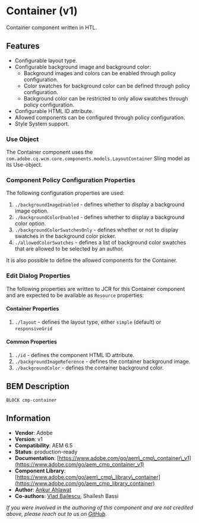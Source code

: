 <!--
Copyright 2019 Adobe

Licensed under the Apache License, Version 2.0 (the "License");
you may not use this file except in compliance with the License.
You may obtain a copy of the License at

    http://www.apache.org/licenses/LICENSE-2.0

Unless required by applicable law or agreed to in writing, software
distributed under the License is distributed on an "AS IS" BASIS,
WITHOUT WARRANTIES OR CONDITIONS OF ANY KIND, either express or implied.
See the License for the specific language governing permissions and
limitations under the License.
-->
Container (v1)
====
Container component written in HTL.

## Features

* Configurable layout type.
* Configurable background image and background color:
    * Background images and colors can be enabled through policy configuration.
    * Color swatches for background color can be defined through policy configuration.
    * Background color can be restricted to only allow swatches through policy configuration.
* Configurable HTML ID attribute.
* Allowed components can be configured through policy configuration.
* Style System support.

### Use Object
The Container component uses the `com.adobe.cq.wcm.core.components.models.LayoutContainer` Sling model as its Use-object.

### Component Policy Configuration Properties
The following configuration properties are used:

1. `./backgroundImageEnabled` - defines whether to display a background image option.
2. `./backgroundColorEnabled` - defines whether to display a background color option.
3. `./backgroundColorSwatchesOnly` -  defines whether or not to display swatches in the background color picker.
4. `./allowedColorSwatches` - defines a list of background color swatches that are allowed to be selected by an author.

It is also possible to define the allowed components for the Container.

### Edit Dialog Properties
The following properties are written to JCR for this Container component and are expected to be available as `Resource` properties:

#### Container Properties
1. `./layout` - defines the layout type, either `simple` (default) or `responsiveGrid`

#### Common Properties
1. `./id` - defines the component HTML ID attribute.
2. `./backgroundImageReference` - defines the container background image.
3. `./backgroundColor` - defines the container background color.

## BEM Description
```
BLOCK cmp-container
```

## Information
* **Vendor**: Adobe
* **Version**: v1
* **Compatibility**: AEM 6.5
* **Status**: production-ready
* **Documentation**: [https://www.adobe.com/go/aem\_cmp\_container\_v1](https://www.adobe.com/go/aem_cmp_container_v1)
* **Component Library**: [https://www.adobe.com/go/aem\_cmp\_library\_container](https://www.adobe.com/go/aem_cmp_library_container)
* **Author**: [Ankur Ahlawat](https://github.com/aahlawat)
* **Co-authors**: [Vlad Bailescu](https://github.com/bailescu), Shailesh Bassi

_If you were involved in the authoring of this component and are not credited above, please reach out to us on [GitHub](https://github.com/adobe/aem-core-wcm-components)._
